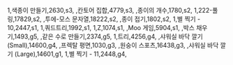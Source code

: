 1,색종이 만들기,2630,s3,
,칸토어 집합,4779,s3,
,종이의 개수,1780,s2,
1,222-풀링,17829,s2,
,투에-모스 문자열,18222,s2,
,종이 접기,1802,s2,
1,별 찍기 - 10,2447,s1,
1,쿼드트리,1992,s1,
1,Z,1074,s1,
,Moo 게임,5904,s1,
,박스 채우기,1493,g5,
,같은 수로 만들기,2374,g5,
1,트리,4256,g4,
,샤워실 바닥 깔기 (Small),14600,g4,
,프렉탈 평면,1030,g3,
,원숭이 스포츠,16438,g3,
,샤워실 바닥 깔기 (Large),14601,g1,
1,별 찍기 - 11,2448,g4,
